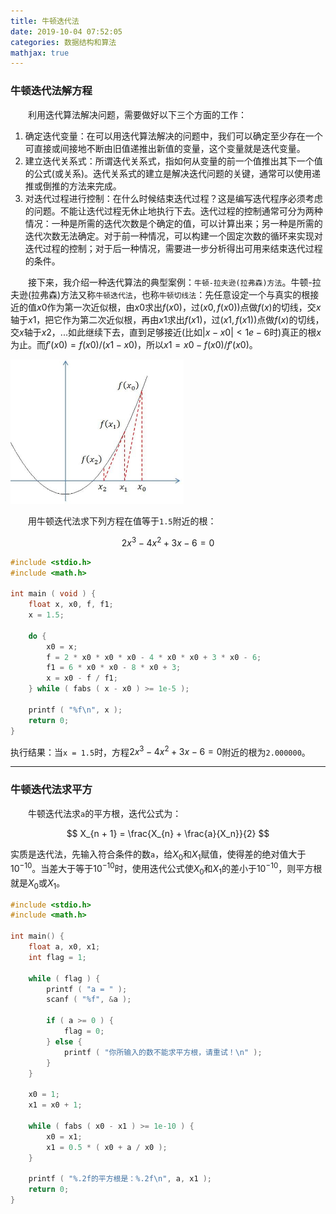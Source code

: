 ```yaml
---
title: 牛顿迭代法
date: 2019-10-04 07:52:05
categories: 数据结构和算法
mathjax: true
---
```

### 牛顿迭代法解方程

&emsp;&emsp;利用迭代算法解决问题，需要做好以下三个方面的工作：<!--more-->

1. 确定迭代变量：在可以用迭代算法解决的问题中，我们可以确定至少存在一个可直接或间接地不断由旧值递推出新值的变量，这个变量就是迭代变量。
2. 建立迭代关系式：所谓迭代关系式，指如何从变量的前一个值推出其下一个值的公式(或关系)。迭代关系式的建立是解决迭代问题的关键，通常可以使用递推或倒推的方法来完成。
3. 对迭代过程进行控制：在什么时候结束迭代过程？这是编写迭代程序必须考虑的问题。不能让迭代过程无休止地执行下去。迭代过程的控制通常可分为两种情况：一种是所需的迭代次数是个确定的值，可以计算出来；另一种是所需的迭代次数无法确定。对于前一种情况，可以构建一个固定次数的循环来实现对迭代过程的控制；对于后一种情况，需要进一步分析得出可用来结束迭代过程的条件。

&emsp;&emsp;接下来，我介绍一种迭代算法的典型案例：`牛顿-拉夫逊(拉弗森)方法`。牛顿-拉夫逊(拉弗森)方法又称`牛顿迭代法`，也称`牛顿切线法`：先任意设定一个与真实的根接近的值$x0$作为第一次近似根，由$x0$求出$f(x0)$，过$(x0, f(x0))$点做$f(x)$的切线，交$x$轴于$x1$，把它作为第二次近似根，再由$x1$求出$f(x1)$，过$(x1, f(x1))$点做$f(x)$的切线，交$x$轴于$x2$，...如此继续下去，直到足够接近(比如$|x - x0| < 1e-6$时)真正的根$x$为止。而$f'(x0) = f(x0)/(x1 - x0)$，所以$x1 = x0 - f(x0)/f'(x0)$。

<img src="./牛顿迭代法/1.jpg" width=55%>

&emsp;&emsp;用牛顿迭代法求下列方程在值等于`1.5`附近的根：

$$
2x^3 - 4x^2 + 3x - 6 = 0
$$

``` cpp
#include <stdio.h>
#include <math.h>

int main ( void ) {
    float x, x0, f, f1;
    x = 1.5;

    do {
        x0 = x;
        f = 2 * x0 * x0 * x0 - 4 * x0 * x0 + 3 * x0 - 6;
        f1 = 6 * x0 * x0 - 8 * x0 + 3;
        x = x0 - f / f1;
    } while ( fabs ( x - x0 ) >= 1e-5 );

    printf ( "%f\n", x );
    return 0;
}
```

执行结果：当`x = 1.5`时，方程$2x^3 - 4x^2 + 3x - 6 = 0$附近的根为`2.000000`。

---

### 牛顿迭代法求平方

&emsp;&emsp;牛顿迭代法求`a`的平方根，迭代公式为：

$$
X_{n + 1} = \frac{X_{n} + \frac{a}{X_n}}{2}
$$

实质是迭代法，先输入符合条件的数`a`，给$X_0$和$X_1$赋值，使得差的绝对值大于$10^{-10}$。当差大于等于$10^{-10}$时，使用迭代公式使$X_0$和$X_1$的差小于$10^{-10}$，则平方根就是$X_0$或$X_1$。

``` cpp
#include <stdio.h>
#include <math.h>

int main() {
    float a, x0, x1;
    int flag = 1;

    while ( flag ) {
        printf ( "a = " );
        scanf ( "%f", &a );

        if ( a >= 0 ) {
            flag = 0;
        } else {
            printf ( "你所输入的数不能求平方根，请重试！\n" );
        }
    }

    x0 = 1;
    x1 = x0 + 1;

    while ( fabs ( x0 - x1 ) >= 1e-10 ) {
        x0 = x1;
        x1 = 0.5 * ( x0 + a / x0 );
    }

    printf ( "%.2f的平方根是：%.2f\n", a, x1 );
    return 0;
}
```